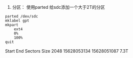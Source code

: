 1. 分区：
使用parted 给sdc添加一个大于2T的分区
```
parted /dev/sdc
mklabel gpt
mkpart
	ext4
	0%
	100%
quit
```




Start         End     Sectors  Size
 2048 15628053134 15628051087  7.3T